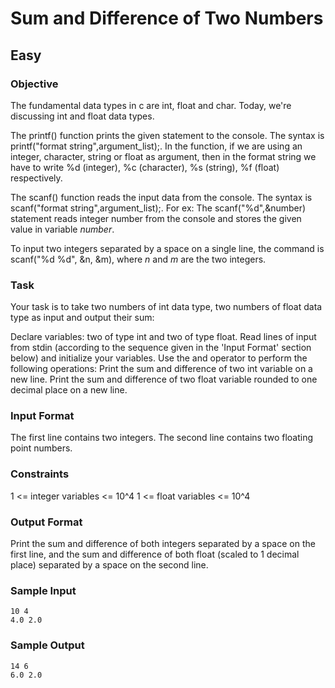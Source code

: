 # Sum and Difference of Two Numbers
## Easy
### Objective

The fundamental data types in c are int, float and char. Today, we're discussing int and float data types.

The printf() function prints the given statement to the console. The syntax is printf("format string",argument_list);. In the function, if we are using an integer, character, string or float as argument, then in the format string we have to write %d (integer), %c (character), %s (string), %f (float) respectively.

The scanf() function reads the input data from the console. The syntax is scanf("format string",argument_list);. For ex: The scanf("%d",&number) statement reads integer number from the console and stores the given value in variable *number*.

To input two integers separated by a space on a single line, the command is scanf("%d %d", &n, &m), where *n* and *m* are the two integers.

### Task

Your task is to take two numbers of int data type, two numbers of float data type as input and output their sum:

Declare  variables: two of type int and two of type float.
Read  lines of input from stdin (according to the sequence given in the 'Input Format' section below) and initialize your  variables.
Use the  and  operator to perform the following operations:
Print the sum and difference of two int variable on a new line.
Print the sum and difference of two float variable rounded to one decimal place on a new line.

### Input Format

The first line contains two integers.
The second line contains two floating point numbers.

### Constraints

1 <= integer variables <= 10^4
1 <= float variables <= 10^4

### Output Format

Print the sum and difference of both integers separated by a space on the first line, and the sum and difference of both float (scaled to 1 decimal place) separated by a space on the second line.

### Sample Input
```
10 4
4.0 2.0
```

### Sample Output
```
14 6
6.0 2.0
```
